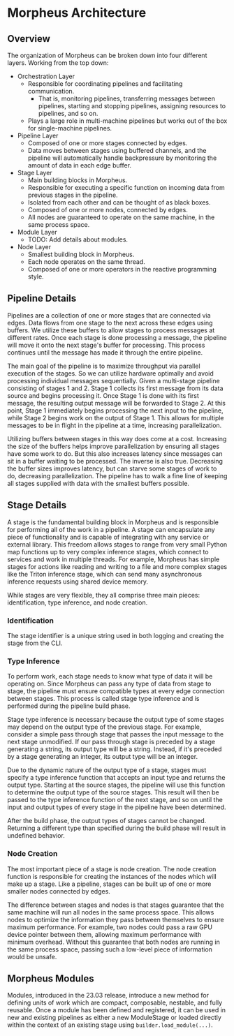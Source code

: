 <!--
SPDX-FileCopyrightText: Copyright (c) 2022-2024, NVIDIA CORPORATION & AFFILIATES. All rights reserved.
SPDX-License-Identifier: Apache-2.0

Licensed under the Apache License, Version 2.0 (the "License");
you may not use this file except in compliance with the License.
You may obtain a copy of the License at

http://www.apache.org/licenses/LICENSE-2.0

Unless required by applicable law or agreed to in writing, software
distributed under the License is distributed on an "AS IS" BASIS,
WITHOUT WARRANTIES OR CONDITIONS OF ANY KIND, either express or implied.
See the License for the specific language governing permissions and
limitations under the License.
-->

# Morpheus Architecture

## Overview

The organization of Morpheus can be broken down into four different layers. Working from the top down:

* Orchestration Layer
    * Responsible for coordinating pipelines and facilitating communication.
        * That is, monitoring pipelines, transferring messages between pipelines, starting and stopping pipelines,
          assigning resources to pipelines, and so on.
    * Plays a large role in multi-machine pipelines but works out of the box for single-machine pipelines.
* Pipeline Layer
    * Composed of one or more stages connected by edges.
    * Data moves between stages using buffered channels, and the pipeline will automatically handle backpressure by
      monitoring the amount of data in each edge buffer.
* Stage Layer
    * Main building blocks in Morpheus.
    * Responsible for executing a specific function on incoming data from previous stages in the pipeline.
    * Isolated from each other and can be thought of as black boxes.
    * Composed of one or more nodes, connected by edges.
    * All nodes are guaranteed to operate on the same machine, in the same process space.
* Module Layer
    * TODO: Add details about modules.
* Node Layer
    * Smallest building block in Morpheus.
    * Each node operates on the same thread.
    * Composed of one or more operators in the reactive programming style.

## Pipeline Details

Pipelines are a collection of one or more stages that are connected via edges. Data flows from one stage to the next
across these edges using buffers. We utilize these buffers to allow stages to process messages at different rates. Once
each stage is done processing a message, the pipeline will move it onto the next stage's buffer for processing. This
process continues until the message has made it through the entire pipeline.

The main goal of the pipeline is to maximize throughput via parallel execution of the stages. So we can utilize hardware
optimally and avoid processing individual messages sequentially. Given a multi-stage pipeline consisting of stages 1 and
2. Stage 1 collects its first message from its data source and begins processing it. Once Stage 1 is done with its first
message, the resulting output message will be forwarded to Stage 2. At this point, Stage 1 immediately begins processing
the next input to the pipeline, while Stage 2 begins work on the output of Stage 1. This allows for multiple messages to
be in flight in the pipeline at a time, increasing parallelization.

Utilizing buffers between stages in this way does come at a cost. Increasing the size of the buffers helps improve
parallelization by ensuring all stages have some work to do. But this also increases latency since messages can sit in a
buffer waiting to be processed. The inverse is also true. Decreasing the buffer sizes improves latency, but can starve
some stages of work to do, decreasing parallelization. The pipeline has to walk a fine line of keeping all stages
supplied with data with the smallest buffers possible.

## Stage Details

A stage is the fundamental building block in Morpheus and is responsible for performing all of the work in a pipeline. A
stage can encapsulate any piece of functionality and is capable of integrating with any service or external library.
This freedom allows stages to range from very small Python map functions up to very complex inference stages, which
connect to services and work in multiple threads. For example, Morpheus has simple stages for actions like reading and
writing to a file and more complex stages like the Triton inference stage, which can send many asynchronous inference
requests using shared device memory.

While stages are very flexible, they all comprise three main pieces: identification, type inference, and node creation.

### Identification

The stage identifier is a unique string used in both logging and creating the stage from the CLI.

### Type Inference

To perform work, each stage needs to know what type of data it will be operating on. Since Morpheus can pass any type of
data from stage to stage, the pipeline must ensure compatible types at every edge connection between stages. This
process is called stage type inference and is performed during the pipeline build phase.

Stage type inference is necessary because the output type of some stages may depend on the output type of the previous
stage. For example, consider a simple pass through stage that passes the input message to the next stage unmodified. If
our pass through stage is preceded by a stage generating a string, its output type will be a string. Instead, if it's
preceded by a stage generating an integer, its output type will be an integer.

Due to the dynamic nature of the output type of a stage, stages must specify a type inference function that accepts an
input type and returns the output type. Starting at the source stages, the pipeline will use this function to determine
the output type of the source stages. This result will then be passed to the type inference function of the next stage,
and so on until the input and output types of every stage in the pipeline have been determined.

After the build phase, the output types of stages cannot be changed. Returning a different type than specified during
the build phase will result in undefined behavior.

### Node Creation

The most important piece of a stage is node creation. The node creation function is responsible for creating the
instances of the nodes which will make up a stage. Like a pipeline, stages can be built up of one or more smaller nodes
connected by edges.

The difference between stages and nodes is that stages guarantee that the same machine will run all nodes in the same
process space. This allows nodes to optimize the information they pass between themselves to ensure maximum performance.
For example, two nodes could pass a raw GPU device pointer between them, allowing maximum performance with minimum
overhead. Without this guarantee that both nodes are running in the same process space, passing such a low-level piece
of information would be unsafe.

## Morpheus Modules

Modules, introduced in the 23.03 release, introduce a new method for defining units of work which are compact,
composable, nestable, and fully reusable. Once a module has been defined and registered, it can be used in new and
existing pipelines as either a new ModuleStage or loaded directly within the context of an existing stage using
`builder.load_module(...)`.
